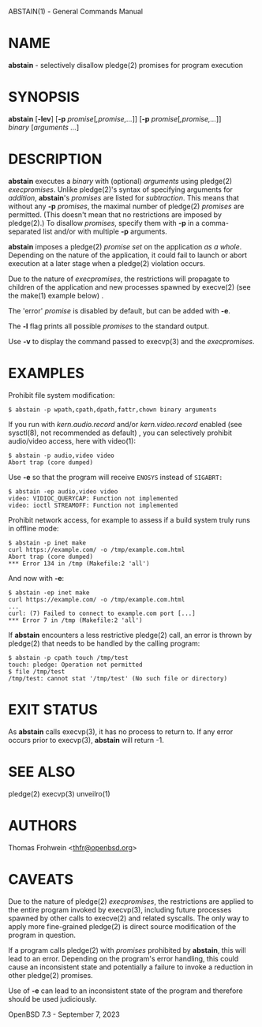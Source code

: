 ABSTAIN(1) - General Commands Manual

# NAME

**abstain** - selectively disallow
pledge(2)
promises for program execution

# SYNOPSIS

**abstain**
\[**-lev**]
\[**-p**&nbsp;*promise*\[*,promise,...*]]
\[**-p**&nbsp;*promise*\[*,promise,...*]]
*binary*&nbsp;\[*arguments*&nbsp;*...*]

# DESCRIPTION

**abstain**
executes a
*binary*
with
(optional)
*arguments*
using
pledge(2)
*execpromises*.
Unlike
pledge(2)'s
syntax of specifying arguments for
*addition*,
**abstain**'s
*promises*
are listed for
*subtraction*.
This means that without any
**-p**
*promises*,
the maximal number of
pledge(2)
*promises*
are permitted.
(This doesn't mean that no restrictions are imposed by
pledge(2).)
To disallow
*promises*,
specify them with
**-p**
in a comma-separated list and/or with multiple
**-p**
arguments.

**abstain**
imposes a
pledge(2)
*promise set*
on the application
*as a whole*.
Depending on the nature of the application, it could fail to launch or abort execution at a later stage when a
pledge(2)
violation occurs.

Due to the nature of
*execpromises*,
the restrictions will propagate to children of the application and new processes spawned by
execve(2)
(see the
make(1)
example below)
.

The
'error'
*promise*
is disabled by default, but can be added with
**-e**.

The
**-l**
flag prints all possible
*promises*
to the standard output.

Use
**-v**
to display the command passed to
execvp(3)
and the
*execpromises*.

# EXAMPLES

Prohibit file system modification:

	$ abstain -p wpath,cpath,dpath,fattr,chown binary arguments

If you run with
*kern.audio.record*
and/or
*kern.video.record*
enabled
(see
sysctl(8),
not recommended as default)
,
you can selectively prohibit audio/video access, here with
video(1):

	$ abstain -p audio,video video
	Abort trap (core dumped)

Use
**-e**
so that the program will receive
`ENOSYS`
instead of
`SIGABRT:`

	$ abstain -ep audio,video video
	video: VIDIOC_QUERYCAP: Function not implemented
	video: ioctl STREAMOFF: Function not implemented

Prohibit network access, for example to assess if a build system truly runs in offline mode:

	$ abstain -p inet make
	curl https://example.com/ -o /tmp/example.com.html
	Abort trap (core dumped)
	*** Error 134 in /tmp (Makefile:2 'all')

And now with
**-e**:

	$ abstain -ep inet make
	curl https://example.com/ -o /tmp/example.com.html
	...
	curl: (7) Failed to connect to example.com port [...]
	*** Error 7 in /tmp (Makefile:2 'all')

If
**abstain**
encounters a less restrictive
pledge(2)
call,
an error is thrown by
pledge(2)
that needs to be handled by the calling program:

	$ abstain -p cpath touch /tmp/test
	touch: pledge: Operation not permitted
	$ file /tmp/test
	/tmp/test: cannot stat '/tmp/test' (No such file or directory)

# EXIT STATUS

As
**abstain**
calls
execvp(3),
it has no process to return to. If any error occurs prior to
execvp(3),
**abstain**
will return -1.

# SEE ALSO

pledge(2)
execvp(3)
unveilro(1)

# AUTHORS

Thomas Frohwein &lt;[thfr@openbsd.org](mailto:thfr@openbsd.org)&gt;

# CAVEATS

Due to the nature of
pledge(2)
*execpromises*,
the restrictions are applied to the entire program invoked by
execvp(3),
including future processes spawned by other calls to
execve(2)
and related syscalls. The only way to apply more fine-grained
pledge(2)
is direct source modification of the program in question.

If a program calls
pledge(2)
with
*promises*
prohibited by
**abstain**,
this will lead to an error. Depending on the program's error handling, this could cause an inconsistent state and potentially a failure to invoke a reduction in other
pledge(2)
promises.

Use of
**-e**
can lead to an inconsistent state of the program and therefore should be used judiciously.

OpenBSD 7.3 - September 7, 2023
